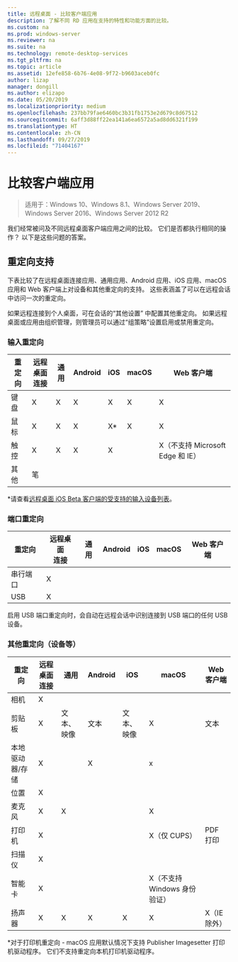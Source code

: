 ```yaml
---
title: 远程桌面 - 比较客户端应用
description: 了解不同 RD 应用在支持的特性和功能方面的比较。
ms.custom: na
ms.prod: windows-server
ms.reviewer: na
ms.suite: na
ms.technology: remote-desktop-services
ms.tgt_pltfrm: na
ms.topic: article
ms.assetid: 12efe858-6b76-4e08-9f72-b9603aceb0fc
author: lizap
manager: dongill
ms.author: elizapo
ms.date: 05/20/2019
ms.localizationpriority: medium
ms.openlocfilehash: 237bb79fae6460bc3b31fb1753e2d679c8d67512
ms.sourcegitcommit: 6aff3d88ff22ea141a6ea6572a5ad8dd6321f199
ms.translationtype: HT
ms.contentlocale: zh-CN
ms.lasthandoff: 09/27/2019
ms.locfileid: "71404167"
---
```

# <a name="compare-the-client-apps"></a>比较客户端应用

>适用于：Windows 10、Windows 8.1、Windows Server 2019、Windows Server 2016、Windows Server 2012 R2

我们经常被问及不同远程桌面客户端应用之间的比较。 它们是否都执行相同的操作？ 以下是这些问题的答案。

## <a name="redirection-support"></a>重定向支持

下表比较了在远程桌面连接应用、通用应用、Android 应用、iOS 应用、macOS 应用和 Web 客户端上对设备和其他重定向的支持。 这些表涵盖了可以在远程会话中访问一次的重定向。 

如果远程连接到个人桌面，可在会话的“其他设置”  中配置其他重定向。 如果远程桌面或应用由组织管理，则管理员可以通过“组策略”设置启用或禁用重定向。

### <a name="input-redirection"></a>输入重定向

| 重定向 | 远程桌面<br> 连接 | 通用 | Android | iOS | macOS |          Web 客户端           |
|-------------|-------------------------------|-----------|---------|-----|-------|-------------------------------|
|  键盘   |               X               |     X     |    X    |  X  |   X   |               X               |
|    鼠标    |               X               |     X     |    X    | X\* |   X   |               X               |
|    触控    |               X               |     X     |    X    |  X  |       | X（不支持 Microsoft Edge 和 IE） |
|    其他    |              笔              |           |         |     |       |                               |

*请查看[远程桌面 iOS Beta 客户端的受支持的输入设备列表](remote-desktop-ios.md#supported-input-devices)。

### <a name="port-redirection"></a>端口重定向   

| 重定向 | 远程桌面 <br>连接 | 通用 | Android | iOS | macOS | Web 客户端 |
|-------------|-------------------------------|-----------|---------|-----|-------|------------|
| 串行端口 | X                             |           |         |     |       |            |
| USB         | X                             |           |         |     |       |            |

启用 USB 端口重定向时，会自动在远程会话中识别连接到 USB 端口的任何 USB 设备。

### <a name="other-redirection-devices-etc"></a>其他重定向（设备等）



| 重定向         | 远程桌面连接 | 通用   | Android | iOS         | macOS                                    | Web 客户端    |
|---------------------|---------------------------|-------------|---------|-------------|------------------------------------------|---------------|
| 相机             | X                         |             |         |             |                                          |               |
| 剪贴板           | X                         | 文本、映像 | 文本    | 文本、映像 | X                                        | 文本          |
| 本地驱动器/存储 | X                         |             | X       |             | x                                        |               |
| 位置            | X                         |             |         |             |                                          |               |
| 麦克风         | X                         |X            |         |             | X                                        |               |
| 打印机            | X                         |             |         |             | X（仅 CUPS）                            | PDF 打印     |
| 扫描仪            | X                         |             |         |             |                                          |               |
| 智能卡         | X                         |             |         |             | X（不支持 Windows 身份验证） |               |
| 扬声器            | X                         | X           | X       | X           | X                                        | X（IE 除外） |

*对于打印机重定向 - macOS 应用默认情况下支持 Publisher Imagesetter 打印机驱动程序。 它们不支持重定向本机打印机驱动程序。
